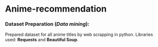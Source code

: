 # Anime-recommendation

### Dataset Preparation (*Data mining*):
Prepared dataset for all anime titles by web scrapping in python. Libraries used: **Requests** and **Beautiful Soup**.
